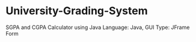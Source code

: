 # University-Grading-System
SGPA and CGPA Calculator using Java 
Language: Java, GUI Type: JFrame Form
